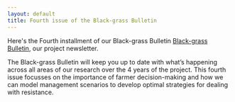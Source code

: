 ```yaml
---
layout: default
title: Fourth issue of the Black-grass Bulletin
---
```


Here's the Fourth installment of our Black-grass Bulletin [Black-grass Bulletin](/assets/news-letters/BlackGrassBulletin_Issue4.pdf), our project newsletter.


The Black-grass Bulletin will keep you up to date with what’s happening across all areas of our research over the 4 years of the project. This fourth issue focusses on the importance of farmer decision-making and how we can model management scenarios to develop optimal strategies for dealing with resistance. 
